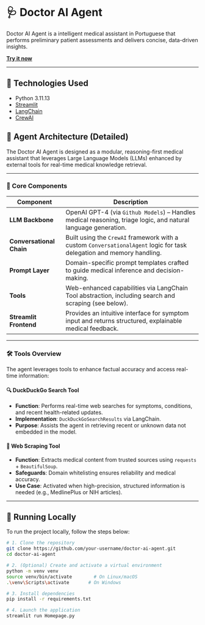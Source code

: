 # 🩺 Doctor AI Agent
Doctor AI Agent is a intelligent medical assistant in Portuguese that performs preliminary patient assessments and delivers concise, data-driven insights.

[**Try it now**](https://medic-agent.streamlit.app/)

---

## 🧠 Technologies Used
- Python 3.11.13
- [Streamlit]("https://streamlit.io/")
- [LangChain]("https://www.langchain.com/")
- [CrewAI]("https://www.crewai.com/")
  
## 🧠 Agent Architecture (Detailed)

The Doctor AI Agent is designed as a modular, reasoning-first medical assistant that leverages Large Language Models (LLMs) enhanced by external tools for real-time medical knowledge retrieval.

---

### 🔧 Core Components

| Component                | Description                                                                                                            |
| ------------------------ | ---------------------------------------------------------------------------------------------------------------------- |
| **LLM Backbone**         | OpenAI GPT-4 (via `Github Models`) – Handles medical reasoning, triage logic, and natural language generation.         |
| **Conversational Chain** | Built using the `CrewAI` framework with a custom `ConversationalAgent` logic for task delegation and memory handling.  |
| **Prompt Layer**         | Domain-specific prompt templates crafted to guide medical inference and decision-making.                               |
| **Tools**                | Web-enhanced capabilities via LangChain Tool abstraction, including search and scraping (see below).                   |
| **Streamlit Frontend**   | Provides an intuitive interface for symptom input and returns structured, explainable medical feedback.                |

---

### 🛠️ Tools Overview

The agent leverages tools to enhance factual accuracy and access real-time information:

#### 🔍 DuckDuckGo Search Tool
- **Function**: Performs real-time web searches for symptoms, conditions, and recent health-related updates.
- **Implementation**: `DuckDuckGoSearchResults` via LangChain.
- **Purpose**: Assists the agent in retrieving recent or unknown data not embedded in the model.

#### 🧪 Web Scraping Tool
- **Function**: Extracts medical content from trusted sources using `requests` + `BeautifulSoup`.
- **Safeguards**: Domain whitelisting ensures reliability and medical accuracy.
- **Use Case**: Activated when high-precision, structured information is needed (e.g., MedlinePlus or NIH articles).

---
## 🚀 Running Locally

To run the project locally, follow the steps below:

  ```bash
  # 1. Clone the repository
  git clone https://github.com/your-username/doctor-ai-agent.git
  cd doctor-ai-agent

  # 2. (Optional) Create and activate a virtual environment
  python -m venv venv
  source venv/bin/activate        # On Linux/macOS
  .\venv\Scripts\activate       # On Windows

  # 3. Install dependencies
  pip install -r requirements.txt

  # 4. Launch the application
  streamlit run Homepage.py
  ```



